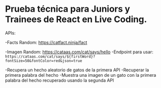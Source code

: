 # Prueba técnica para Juniors y Trainees de React en Live Coding.

APIs:

-Facts Random: https://catfact.ninja/fact

-Imagen Random: https://cataas.com/cat/says/hello
    -Endpoint para usar: `https://cataas.com/cat/says/${firstWord}?fontSize=50&fontColor=red&json=true`

-Recupera un hecho aleatorio de gatos de la primera API 
-Recuperar la primera palabra del hecho
-Muestra una imagen de un gato con la primera palabra del hecho recuperado usando la segunda API
